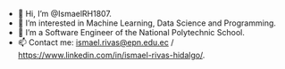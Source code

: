 - 👋 Hi, I’m @IsmaelRH1807.
- 👀 I’m interested in Machine Learning, Data Science and Programming.
- 🌱 I’m a Software Engineer of the National Polytechnic School.
- 📫 Contact me: ismael.rivas@epn.edu.ec / https://www.linkedin.com/in/ismael-rivas-hidalgo/.

<!---
IsmaelRH1807/IsmaelRH1807 is a ✨ special ✨ repository because its `README.md` (this file) appears on your GitHub profile.
You can click the Preview link to take a look at your changes.
--->
